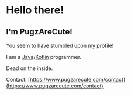 # Hello there!

## I'm PugzAreCute!

You seem to have stumbled upon my profile!

I am a [Java](https://java.com/)/[Kotlin](https://kotlinlang.org/) programmer.

Dead on the inside.

Contact: [https://www.pugzarecute.com/contact](https://www.pugzarecute.com/contact)
